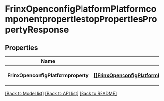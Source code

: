 # FrinxOpenconfigPlatformPlatformcomponentpropertiestopPropertiesPropertyResponse

## Properties
Name | Type | Description | Notes
------------ | ------------- | ------------- | -------------
**FrinxOpenconfigPlatformproperty** | [**[]FrinxOpenconfigPlatformPlatformcomponentpropertiestopPropertiesProperty**](frinx.openconfig.platform.platformcomponentpropertiestop.properties.Property.md) |  | [optional] [default to null]

[[Back to Model list]](../README.md#documentation-for-models) [[Back to API list]](../README.md#documentation-for-api-endpoints) [[Back to README]](../README.md)


